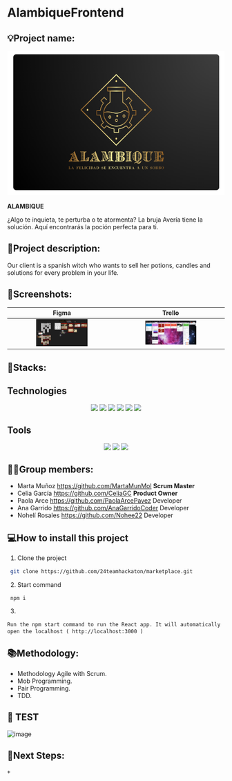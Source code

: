 # AlambiqueFrontend
## 💡Project name: 
![image](https://github.com/Alambiqueproyect/AlambiqueFrontend/blob/e912605f6977b8398d3055d2233044dab334fb2a/src/assets/images/Logo%20referencia.png)

**ALAMBIQUE**

¿Algo te inquieta, te perturba o te atormenta? La bruja Avería tiene la solución. Aquí encontrarás la poción perfecta para ti.
 
## 📝Project description:

Our client is a spanish witch who wants to sell her potions, candles and solutions for every problem in your life.

## 📸Screenshots:

| Figma | Trello |
| :---: | :---: | 
|<img src="https://github.com/Alambiqueproyect/AlambiqueFrontend/blob/f122de8a482b77a10b242e3a726b3ee8b7978da5/src/assets/images/FigmaAlambique.png" width="50%"> |<img src="https://github.com/Alambiqueproyect/AlambiqueFrontend/blob/f122de8a482b77a10b242e3a726b3ee8b7978da5/src/assets/images/TrelloAlambique.png" width="50%"> | <img src="https://user-images.githubusercontent.com/116561400/221018441-6e3194d5-8f75-4d61-a5a8-5e6c5e992391.png" width="50%"> |

		

## 🔧Stacks:

## Technologies

 <p align="center">
 <img src= "https://img.shields.io/badge/html5-%23E34F26.svg?style=for-the-badge&logo=html5&logoColor=white"></img>
 <img src= "https://img.shields.io/badge/css3-%231572B6.svg?style=for-the-badge&logo=css3&logoColor=white"></img>
 <img src= "https://img.shields.io/badge/javascript-%23323330.svg?style=for-the-badge&logo=javascript&logoColor=%23F7DF1E"></img>
 <img src= "https://img.shields.io/badge/react-%2320232a.svg?style=for-the-badge&logo=react&logoColor=%2361DAFB"></img>
 <img src= "https://img.shields.io/badge/NPM-%23000000.svg?style=for-the-badge&logo=npm&logoColor=white"></img> 
 <img src= "https://img.shields.io/badge/node.js-6DA55F?style=for-the-badge&logo=node.js&logoColor=white"></img> </p>
 
 ## Tools

 <p align="center"><a herf="https://www.figma.com/file/j3PmBXAYaB5q9chh5o23tw/Quotes?node-id=0%3A1&t=wIPAO9j1BXSjwg2G-0"><img src= "https://img.shields.io/badge/figma-%23F24E1E.svg?style=for-the-badge&logo=figma&logoColor=white"></a>
 <a href=""><img src= "https://img.shields.io/badge/Github-%2300C4CC.svg?style=for-the-badge&logo=Canva&logoColor=white"></a>
 <a herf="https://trello.com/b/MEFwJ2xu/frases"><img src= "https://img.shields.io/badge/Trello-%23026AA7.svg?style=for-the-badge&logo=Trello&logoColor=white"></img>

## 👩‍💻Group members:

+ Marta Muñoz https://github.com/MartaMunMol **Scrum Master**
+ Celia García https://github.com/CeliaGC **Product Owner**
+ Paola Arce https://github.com/PaolaArcePavez Developer
+ Ana Garrido https://github.com/AnaGarridoCoder Developer
+ Nohelí Rosales https://github.com/Nohee22 Developer

## 💻How to install this project

1. Clone the project
```bash
 git clone https://github.com/24teamhackaton/marketplace.git
```
2. Start command
```
 npm i
```
3. 
```
Run the npm start command to run the React app. It will automatically open the localhost ( http://localhost:3000 )
```

## 📚Methodology:
- Methodology Agile with Scrum.
- Mob Programming.
- Pair Programming.
- TDD.

## 👀 TEST
	
![image](https://user-images.githubusercontent.com/116561400/221122084-c07b9534-9a77-45ad-96b4-4dab94eeabcc.png)



## 🧪Next Steps:
	+ 
